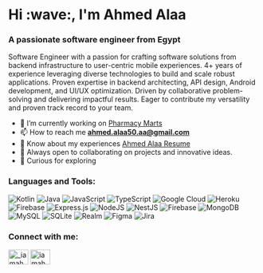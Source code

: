 <h1 align="left">Hi :wave:, I'm Ahmed Alaa</h1>
<h3 align="left">A passionate software engineer from Egypt</h3>
<p dir="auto">Software Engineer with a passion for crafting software solutions from backend infrastructure to user-centric mobile experiences. 4+ years of experience leveraging diverse technologies to build and scale robust applications. Proven expertise in backend architecting, API design, Android development, and UI/UX optimization. Driven by collaborative problem-solving and delivering impactful results. Eager to contribute my versatility and proven track record to your team.</p>

- :telescope: I’m currently working on [Pharmacy Marts](https://www.pharmacymarts.com/)
- :mailbox: How to reach me **ahmed.alaa50.aa@gmail.com**
- :page_facing_up: Know about my experiences [Ahmed Alaa Resume](https://drive.google.com/file/d/1yxUpzBLx4O2QFcGZd-Tui0q06i5oDC5g/view?usp=sharing)
- :handshake: Always open to collaborating on projects and innovative ideas.
- :seedling: Curious for exploring

<h3 align="left">Languages and Tools:</h3>

![Kotlin](https://img.shields.io/badge/kotlin-%237F52FF.svg?style=for-the-badge&logo=kotlin&logoColor=white) ![Java](https://img.shields.io/badge/java-%23ED8B00.svg?style=for-the-badge&logo=openjdk&logoColor=white) ![JavaScript](https://img.shields.io/badge/javascript-%23323330.svg?style=for-the-badge&logo=javascript&logoColor=%23F7DF1E) ![TypeScript](https://img.shields.io/badge/typescript-%23007ACC.svg?style=for-the-badge&logo=typescript&logoColor=white) ![Google Cloud](https://img.shields.io/badge/GoogleCloud-%234285F4.svg?style=for-the-badge&logo=google-cloud&logoColor=white) ![Heroku](https://img.shields.io/badge/heroku-%23430098.svg?style=for-the-badge&logo=heroku&logoColor=white) ![Firebase](https://img.shields.io/badge/firebase-%23039BE5.svg?style=for-the-badge&logo=firebase) ![Express.js](https://img.shields.io/badge/express.js-%23404d59.svg?style=for-the-badge&logo=express&logoColor=%2361DAFB) ![NodeJS](https://img.shields.io/badge/node.js-6DA55F?style=for-the-badge&logo=node.js&logoColor=white) ![NestJS](https://img.shields.io/badge/nestjs-%23E0234E.svg?style=for-the-badge&logo=nestjs&logoColor=white) ![Firebase](https://img.shields.io/badge/Firebase-039BE5?style=for-the-badge&logo=Firebase&logoColor=white) ![MongoDB](https://img.shields.io/badge/MongoDB-%234ea94b.svg?style=for-the-badge&logo=mongodb&logoColor=white) ![MySQL](https://img.shields.io/badge/mysql-%2300000f.svg?style=for-the-badge&logo=mysql&logoColor=white) ![SQLite](https://img.shields.io/badge/sqlite-%2307405e.svg?style=for-the-badge&logo=sqlite&logoColor=white) ![Realm](https://img.shields.io/badge/Realm-39477F?style=for-the-badge&logo=realm&logoColor=white) ![Figma](https://img.shields.io/badge/figma-%23F24E1E.svg?style=for-the-badge&logo=figma&logoColor=white) ![Jira](https://img.shields.io/badge/jira-%230A0FFF.svg?style=for-the-badge&logo=jira&logoColor=white)
<h3 align="left">Connect with me:</h3>
<p align="left">
<a href="https://twitter.com/_iamahmedalaa" target="blank"><img align="center" src="https://raw.githubusercontent.com/rahuldkjain/github-profile-readme-generator/master/src/images/icons/Social/twitter.svg" alt="_iamahmedalaa" height="30" width="40" /></a>
<a href="https://www.linkedin.com/in/iamahmedalaa/" target="blank"><img align="center" src="https://raw.githubusercontent.com/rahuldkjain/github-profile-readme-generator/master/src/images/icons/Social/linked-in-alt.svg" alt="iamahmedalaa" height="30" width="40" /></a>
</p>
